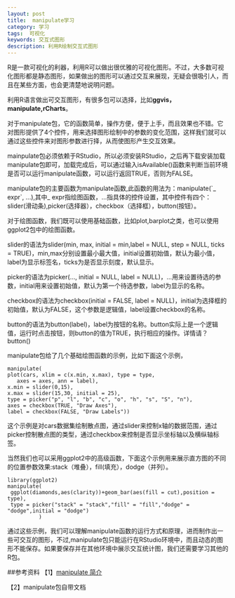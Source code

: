 ```yaml
---
layout: post
title:  manipulate学习
category: 学习
tags:  可视化        
keywords: 交互式图形
description: 利用R绘制交互式图形
---
```


R是一款可视化的利器，利用R可以做出很优雅的可视化图形。不过，大多数可视化图形都是静态图形，如果做出的图形可以通过交互来展现，无疑会很吸引人，而且在某些方面，也会更清楚地说明问题。

利用R语言做出可交互图形，有很多包可以选择，比如**ggvis，manipulate,rCharts**。

对于manipulate包，它的函数简单，操作方便，便于上手，而且效果也不错。它对图形提供了4个控件，用来选择图形绘制中的参数的变化范围，这样我们就可以通过这些控件来对图形参数进行择，从而使图形产生交互效果。

mainpulate包必须依赖于RStudio，所以必须安装RStudio，之后再下载安装加载manipulate包即可，加载完成后，可以通过输入isAvailable()函数来判断当前环境是否可以运行manipulate函数，可以运行返回TRUE，否则为FALSE。

manipulate包的主要函数为manipulate函数,此函数的用法为：manipulate(\`_ expr`, ...),其中_ expr指绘图函数，...指具体的控件设置，其中控件有四个：slider(滑动条),picker(选择器），checkbox（选择框），button(按钮）。

对于绘图函数，我们既可以使用基础函数，比如plot,barplot之类，也可以使用ggplot2包中的绘图函数。

slider的语法为slider(min, max, initial = min,label = NULL, step = NULL, ticks = TRUE)，min,max分别设置最小最大值，initial设置初始值，默认为最小值，label为显示标签名，ticks为是否显示刻度，默认显示。

picker的语法为picker(..., initial = NULL, label = NULL)，...用来设置待选的参数，initial用来设置初始值，默认为第一个待选参数，label为显示的名称。

checkbox的语法为checkbox(initial = FALSE, label = NULL)，initial为选择框的初始值，默认为FALSE，这个参数是逻辑值，label设置checkbox的名称。

button的语法为button(label)，label为按钮的名称。button实际上是一个逻辑值，运行时点击按钮，则button的值为TRUE，执行相应的操作。详情请？button()


manipulate包给了几个基础绘图函数的示例，比如下面这个示例，

    manipulate(
    plot(cars, xlim = c(x.min, x.max), type = type,
       axes = axes, ann = label),
    x.min = slider(0,15),
    x.max = slider(15,30, initial = 25),
    type = picker("p", "l", "b", "c", "o", "h", "s", "S", "n"),
    axes = checkbox(TRUE, "Draw Axes"),
    label = checkbox(FALSE, "Draw Labels"))

这个示例是对cars数据集绘制散点图，通过slider来控制x轴的数据范围，通过picker控制散点图的类型，通过checkbox来控制是否显示坐标轴以及横纵轴标签。

当然我们也可以采用ggplot2中的高级函数，下面这个示例用来展示直方图的不同的位置参数效果:stack（堆叠），fill(填充），dodge（并列）。

    library(ggplot2)
    manipulate(
     ggplot(diamonds,aes(clarity))+geom_bar(aes(fill = cut),position = type),
     type = picker("stack" = "stack","fill" = "fill","dodge" = "dodge",initial = "dodge")
              )

通过这些示例，我们可以理解manipulate函数的运行方式和原理，进而制作出一些可交互的图形，不过,manipulate包只能运行在RStudio环境中，而且动态的图形不能保存。如果要保存并在其他环境中展示交互统计图，我们还需要学习其他的R包。

##参考资料
【1】[manipulate 简介](http://mooc.guokr.com/note/12762/)

【2】manipulate包自带文档